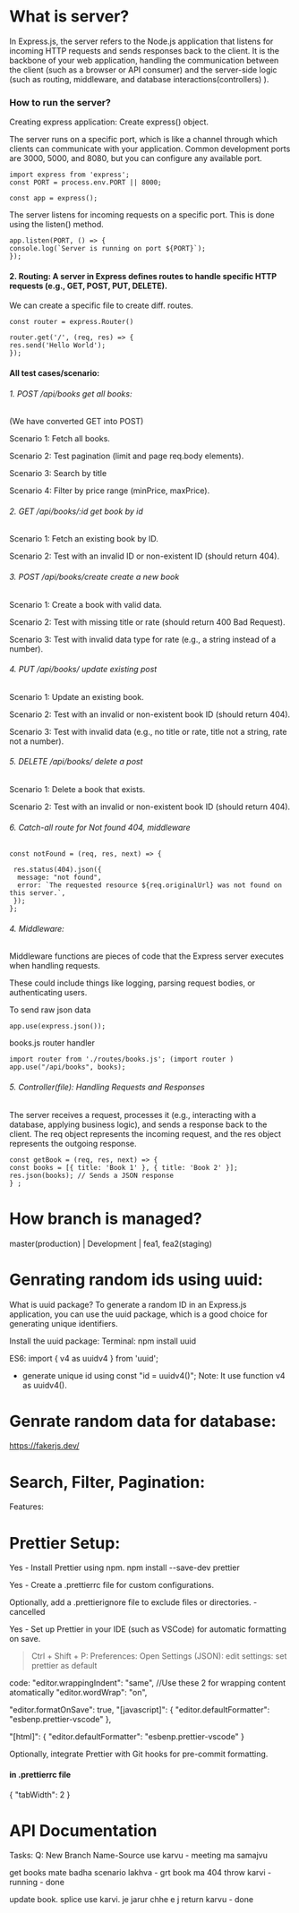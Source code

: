 # What is server?

In Express.js, the server refers to the Node.js application that listens for incoming HTTP requests and sends responses back to the client.
It is the backbone of your web application, handling the communication between the client (such as a browser or API consumer) and the server-side logic (such as routing, middleware, and database interactions(controllers) ).

### How to run the server?

Creating express application:
Create express() object.

The server runs on a specific port, which is like a channel through which clients can communicate with your application.
Common development ports are 3000, 5000, and 8080, but you can configure any available port.

```http
import express from 'express';
const PORT = process.env.PORT || 8000;

const app = express();
```

The server listens for incoming requests on a specific port. This is done using the listen() method.

```http
app.listen(PORT, () => {
console.log(`Server is running on port ${PORT}`);
});
```

#### 2. Routing: A server in Express defines routes to handle specific HTTP requests (e.g., GET, POST, PUT, DELETE).

We can create a specific file to create diff. routes.

```http
const router = express.Router()

router.get('/', (req, res) => {
res.send('Hello World');
});
```

#### All test cases/scenario:

###### 1. POST /api/books get all books:

(We have converted GET into POST)

Scenario 1: Fetch all books.

Scenario 2: Test pagination (limit and page req.body elements).

Scenario 3: Search by title

Scenario 4: Filter by price range (minPrice, maxPrice).

###### 2. GET /api/books/:id get book by id

Scenario 1: Fetch an existing book by ID.

Scenario 2: Test with an invalid ID or non-existent ID (should return 404).

###### 3. POST /api/books/create create a new book

Scenario 1: Create a book with valid data.

Scenario 2: Test with missing title or rate (should return 400 Bad Request).

Scenario 3: Test with invalid data type for rate (e.g., a string instead of a number).

###### 4. PUT /api/books/ update existing post

Scenario 1: Update an existing book.

Scenario 2: Test with an invalid or non-existent book ID (should return 404).

Scenario 3: Test with invalid data (e.g., no title or rate, title not a string, rate not a number).

###### 5. DELETE /api/books/ delete a post

Scenario 1: Delete a book that exists.

Scenario 2: Test with an invalid or non-existent book ID (should return 404).

###### 6. Catch-all route for Not found 404, middleware

```http
const notFound = (req, res, next) => {

 res.status(404).json({
  message: "not found",
  error: `The requested resource ${req.originalUrl} was not found on this server.`,
 });
};
```

###### 4. Middleware:

Middleware functions are pieces of code that the Express server executes when handling requests.

These could include things like logging, parsing request bodies, or authenticating users.

To send raw json data

```http
app.use(express.json());
```

books.js router handler

```http
import router from './routes/books.js'; (import router )
app.use("/api/books", books);
```

###### 5. Controller(file): Handling Requests and Responses

The server receives a request, processes it (e.g., interacting with a database, applying business logic), and sends a response back to the client.
The req object represents the incoming request, and the res object represents the outgoing response.

```http
const getBook = (req, res, next) => {
const books = [{ title: 'Book 1' }, { title: 'Book 2' }];
res.json(books); // Sends a JSON response
} ;
```

# How branch is managed?

master(production) | Development | fea1, fea2(staging)

# Genrating random ids using uuid:

What is uuid package?
To generate a random ID in an Express.js application,
you can use the uuid package, which is a good choice for generating unique identifiers.

Install the uuid package:
Terminal: npm install uuid

ES6: import { v4 as uuidv4 } from 'uuid';

- generate unique id using const "id = uuidv4()";
  Note: It use function v4 as uuidv4().

# Genrate random data for database:

https://fakerjs.dev/

# Search, Filter, Pagination:

Features:

# Prettier Setup:

Yes - Install Prettier using npm. npm install --save-dev prettier

Yes - Create a .prettierrc file for custom configurations.

Optionally, add a .prettierignore file to exclude files or directories. - cancelled

Yes - Set up Prettier in your IDE (such as VSCode) for automatic formatting on save.

> Ctrl + Shift + P: Preferences: Open Settings (JSON): edit settings: set prettier as default

code:
"editor.wrappingIndent": "same", //Use these 2 for wrapping content atomatically
"editor.wordWrap": "on",

"editor.formatOnSave": true,
"[javascript]": {
"editor.defaultFormatter": "esbenp.prettier-vscode"
},

"[html]": {
"editor.defaultFormatter": "esbenp.prettier-vscode"
}

Optionally, integrate Prettier with Git hooks for pre-commit formatting.

#### in .prettierrc file

{
"tabWidth": 2
}

# API Documentation

Tasks:
Q: New Branch Name-Source use karvu - meeting ma samajvu

get books mate badha scenario lakhva -
grt book ma 404 throw karvi - running - done

update book. splice use karvi. je jarur chhe e j return karvu - done

```

```
